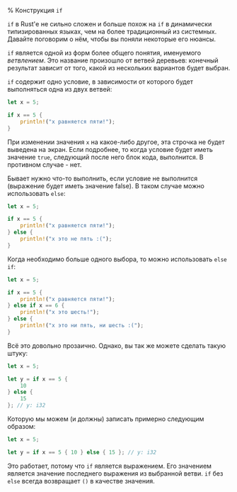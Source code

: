 % Конструкция `if`

`if` в Rust'е не сильно сложен и больше похож на `if` в динамически 
типизированных языках, чем на более традиционный из системных. Давайте 
поговорим о нём, чтобы вы поняли некоторые его нюансы.

`if` является одной из форм более общего понятия, именуемого *ветвлением*.
Это название произошло от ветвей деревьев: конечный результат зависит от того, 
какой из нескольких вариантов будет выбран.

`if` содержит одно условие, в зависимости от которого будет выполняться одна из 
двух ветвей:

```rust
let x = 5;

if x == 5 {
    println!("x равняется пяти!");
}
```

При изменении значения `x` на какое-либо другое, эта строчка не будет выведена
на экран. Если подробнее, то когда условие будет иметь значение `true`,
следующий после него блок кода, выполнится. В противном случае - нет.

Бывает нужно что-то выполнить, если условие не выполнится (выражение будет иметь 
значение false). В таком случае можно использовать `else`:

```rust
let x = 5;

if x == 5 {
    println!("x равняется пяти!");
} else {
    println!("x это не пять :(");
}
```

Когда необходимо больше одного выбора, то можно использовать `else if`:

```rust
let x = 5;

if x == 5 {
    println!("x равняется пяти!");
} else if x == 6 {
    println!("x это шесть!");
} else {
    println!("x это ни пять, ни шесть :(");
}
```

Всё это довольно прозаично. Однако, вы так же можете сделать такую штуку:

```rust
let x = 5;

let y = if x == 5 {
    10
} else {
    15
}; // y: i32
```

Которую мы можем (и должны) записать примерно следующим образом:

```rust
let x = 5;

let y = if x == 5 { 10 } else { 15 }; // y: i32
```

Это работает, потому что `if` является выражением. Его значением является 
значение последнего выражения из выбранной ветви. `if` без `else` всегда 
возвращает `()` в качестве значения.
